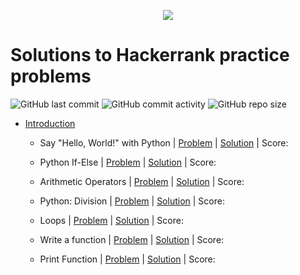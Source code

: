 <p align="center"><a href="https://www.hackerrank.com/marinskiy"><img src="https://i0.wp.com/gradsingames.com/wp-content/uploads/2016/05/856771_668224053197841_1943699009_o.png" ></a></p>

# Solutions to Hackerrank practice problems

![GitHub last commit](https://img.shields.io/github/last-commit/ValenProfitos/PythonHackerrank)
![GitHub commit activity](https://img.shields.io/github/commit-activity/w/ValenProfitos/PythonHackerrank)
![GitHub repo size](https://img.shields.io/github/repo-size/ValenProfitos/PythonHackerrank)

- [Introduction](https://github.com/ValenProfitos/PythonHackerrank/tree/main/Introduction) 

    - Say "Hello, World!" with Python | [Problem](https://www.hackerrank.com/challenges/py-hello-world/problem) | [Solution](https://github.com/ValenProfitos/PythonHackerrank/blob/main/Introduction/helloWorld.py) | Score: 

    - Python If-Else | [Problem](https://www.hackerrank.com/challenges/py-if-else/problem) | [Solution](https://github.com/ValenProfitos/PythonHackerrank/blob/main/Introduction/pythonIfElse.py) | Score: 

    - Arithmetic Operators | [Problem](https://www.hackerrank.com/challenges/python-arithmetic-operators/problem) | [Solution](https://github.com/ValenProfitos/PythonHackerrank/blob/main/Introduction/arithmeticOperators.py) | Score:  

    - Python: Division | [Problem](https://www.hackerrank.com/challenges/python-division/problem) | [Solution](https://github.com/ValenProfitos/PythonHackerrank/blob/main/Introduction/division.py) | Score: 

    - Loops | [Problem](https://www.hackerrank.com/challenges/python-loops/problem) | [Solution](https://github.com/ValenProfitos/PythonHackerrank/blob/main/Introduction/loops.py) | Score: 

    - Write a function | [Problem](https://www.hackerrank.com/challenges/write-a-function/problem) | [Solution](https://github.com/ValenProfitos/PythonHackerrank/blob/main/Introduction/writeAFunction.py) | Score: 

    - Print Function | [Problem](https://www.hackerrank.com/challenges/python-print/problem) | [Solution](https://github.com/ValenProfitos/PythonHackerrank/blob/main/Introduction/printFuncton.py) | Score: 
